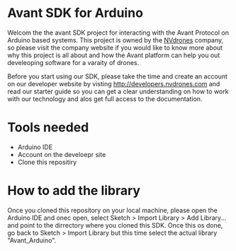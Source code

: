 Avant SDK for Arduino
=============

Welcom the the avant SDK project for interacting with the Avant Protocol on Arduino based systems. This project is owned by the [NVdrones](http://nvdrones.com) company, so please visit the company website if you would like to know more about why this project is all about and how the Avant platform can help you out develeoping software for a varaity of drones.

Before you start using our SDK, please take the time and create an account on our developer website by visting http://developers.nvdrones.com and read our starter guide so you can get a clear understanding on how to work with our technology and alos get full access to the documentation.

# Tools needed 

- Arduino IDE
- Account on the develoepr site
- Clone this repositiry

# How to add the library

Once you cloned this repository on your local machine, please open the Arduino IDE and onec open, select Sketch > Import Library > Add Library... and point to the dirrectory where you cloned this SDK. Once this os done, go back to Sketch > Import Library but this time select the actual library "Avant_Arduino".
